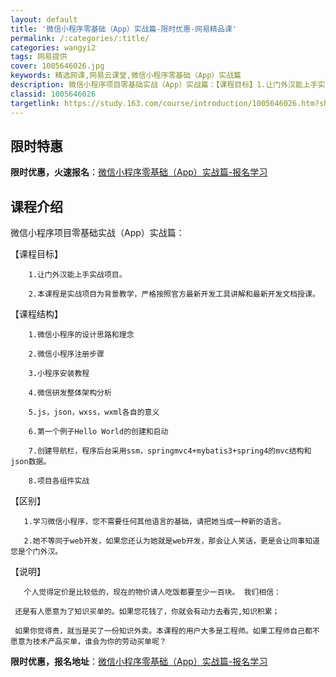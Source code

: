 ```yaml
---
layout: default
title: '微信小程序零基础（App）实战篇-限时优惠-网易精品课'
permalink: /:categories/:title/
categories: wangyi2
tags: 网易提供
cover: 1005646026.jpg
keywords: 精选网课,网易云课堂,微信小程序零基础（App）实战篇
description: 微信小程序项目零基础实战（App）实战篇：【课程目标】1.让门外汉能上手实战项目。2.本课程是实战项目为背景教学，严格按
classid: 1005646026
targetlink: https://study.163.com/course/introduction/1005646026.htm?share=1&shareId=1025206652&utm_campaign=share&utm_medium=iphoneShare&utm_source=&utm_u=1025206652
---
```


## 限时特惠

**限时优惠，火速报名**：[微信小程序零基础（App）实战篇-报名学习](https://study.163.com/course/introduction/1005646026.htm?share=1&shareId=1025206652&utm_campaign=share&utm_medium=iphoneShare&utm_source=&utm_u=1025206652)

## 课程介绍

微信小程序项目零基础实战（App）实战篇：

【课程目标】

        1.让门外汉能上手实战项目。

        2.本课程是实战项目为背景教学，严格按照官方最新开发工具讲解和最新开发文档授课。

【课程结构】

        1.微信小程序的设计思路和理念

        2.微信小程序注册步骤

        3.小程序安装教程

        4.微信研发整体架构分析

        5.js，json，wxss，wxml各自的意义

        6.第一个例子Hello World的创建和启动

        7.创建导航栏，程序后台采用ssm，springmvc4+mybatis3+spring4的mvc结构和json数据。

        8.项目各组件实战

【区别】

       1.学习微信小程序，您不需要任何其他语言的基础，请把她当成一种新的语言。

       2.她不等同于web开发，如果您还认为她就是web开发，那会让人笑话，更是会让同事知道您是个门外汉。



【说明】

       个人觉得定价是比较低的，现在的物价请人吃饭都要至少一百块。 我们相信：

     还是有人愿意为了知识买单的。如果您花钱了，你就会有动力去看完,知识积累；

     如果你觉得贵，就当是买了一份知识外卖。本课程的用户大多是工程师。如果工程师自己都不愿意为技术产品买单，谁会为你的劳动买单呢？

**限时优惠，报名地址**：[微信小程序零基础（App）实战篇-报名学习](https://study.163.com/course/introduction/1005646026.htm?share=1&shareId=1025206652&utm_campaign=share&utm_medium=iphoneShare&utm_source=&utm_u=1025206652)

